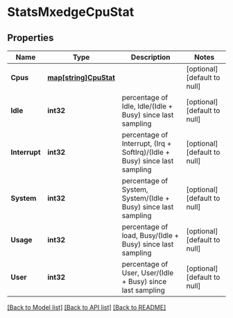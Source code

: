 # StatsMxedgeCpuStat

## Properties
Name | Type | Description | Notes
------------ | ------------- | ------------- | -------------
**Cpus** | [**map[string]CpuStat**](cpu_stat.md) |  | [optional] [default to null]
**Idle** | **int32** | percentage of Idle, Idle/(Idle + Busy) since last sampling | [optional] [default to null]
**Interrupt** | **int32** | percentage of Interrupt, (Irq + SoftIrq)/(Idle + Busy) since last sampling | [optional] [default to null]
**System** | **int32** | percentage of System, System/(Idle + Busy) since last sampling | [optional] [default to null]
**Usage** | **int32** | percentage of load, Busy/(Idle + Busy) since last sampling | [optional] [default to null]
**User** | **int32** | percentage of User, User/(Idle + Busy) since last sampling | [optional] [default to null]

[[Back to Model list]](../README.md#documentation-for-models) [[Back to API list]](../README.md#documentation-for-api-endpoints) [[Back to README]](../README.md)

